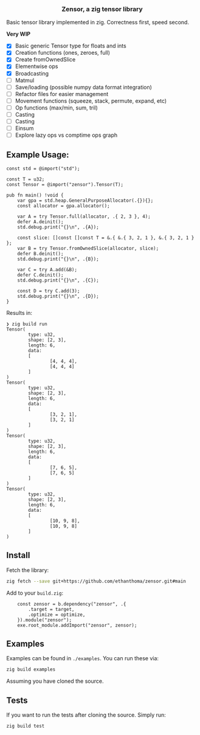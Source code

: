 <h3 align="center">
    Zensor, a zig tensor library
</h3>

Basic tensor library implemented in zig. Correctness first, speed second.

**Very WIP**

- [x] Basic generic Tensor type for floats and ints
- [x] Creation functions (ones, zeroes, full)
- [x] Create fromOwnedSlice
- [x] Elementwise ops
- [x] Broadcasting
- [ ] Matmul
- [ ] Save/loading (possible numpy data format integration)
- [ ] Refactor files for easier management
- [ ] Movement functions (squeeze, stack, permute, expand, etc)
- [ ] Op functions (max/min, sum, tril)
- [ ] Casting
- [ ] Casting
- [ ] Einsum
- [ ] Explore lazy ops vs comptime ops graph

## Example Usage:
```zig 
const std = @import("std");

const T = u32;
const Tensor = @import("zensor").Tensor(T);

pub fn main() !void {
    var gpa = std.heap.GeneralPurposeAllocator(.{}){};
    const allocator = gpa.allocator();

    var A = try Tensor.full(allocator, .{ 2, 3 }, 4);
    defer A.deinit();
    std.debug.print("{}\n", .{A});

    const slice: []const []const T = &.{ &.{ 3, 2, 1 }, &.{ 3, 2, 1 } };
    var B = try Tensor.fromOwnedSlice(allocator, slice);
    defer B.deinit();
    std.debug.print("{}\n", .{B});

    var C = try A.add(&B);
    defer C.deinit();
    std.debug.print("{}\n", .{C});

    const D = try C.add(3);
    std.debug.print("{}\n", .{D});
}
```

Results in:
```
❯ zig build run
Tensor(
        type: u32,
        shape: [2, 3],
        length: 6,
        data:
        [
                [4, 4, 4],
                [4, 4, 4]
        ]
)
Tensor(
        type: u32,
        shape: [2, 3],
        length: 6,
        data:
        [
                [3, 2, 1],
                [3, 2, 1]
        ]
)
Tensor(
        type: u32,
        shape: [2, 3],
        length: 6,
        data:
        [
                [7, 6, 5],
                [7, 6, 5]
        ]
)
Tensor(
        type: u32,
        shape: [2, 3],
        length: 6,
        data:
        [
                [10, 9, 8],
                [10, 9, 8]
        ]
)
```

## Install

Fetch the library:
```bash
zig fetch --save git+https://github.com/ethanthoma/zensor.git#main
```

Add to your `build.zig`:
```zig
    const zensor = b.dependency("zensor", .{
        .target = target,
        .optimize = optimize,
    }).module("zensor");
    exe.root_module.addImport("zensor", zensor);
```

## Examples

Examples can be found in `./examples`. You can run these via:
```bash
zig build examples
```
Assuming you have cloned the source.

## Tests

If you want to run the tests after cloning the source. Simply run:
```bash
zig build test
```
